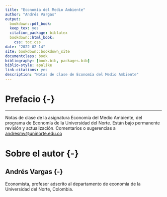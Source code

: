 ```yaml
--- 
title: "Economía del Medio Ambiente"
author: "Andrés Vargas"
output:
  bookdown::pdf_book:
  keep_tex: yes
  citation_package: biblatex
  bookdown::html_book:
    css: toc.css
date: "2022-02-14"
site: bookdown::bookdown_site
documentclass: book
bibliography: [book.bib, packages.bib]
biblio-style: apalike
link-citations: yes
description: "Notas de clase de Economía del Medio Ambiente"
---
```


# Prefacio {-}

---

Notas de clase de la asignatura Economía del Medio Ambiente, del programa de Economía de la Universidad del Norte. Están bajo permanente revisión y actualización. Comentarios o sugerencias a andresmv@uninorte.edu.co

# Sobre el autor {-}

## Andrés Vargas {-}

Economista, profesor adscrito al departamento de economía de la Universidad del Norte, Colombia. 
